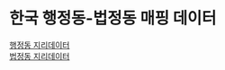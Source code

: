 # 한국 행정동-법정동 매핑 데이터


[행정동 지리데이터](https://www.vworld.kr/dtmk/dtmk_ntads_s002.do?dsId=30017)  
[법정동 지리데이터](https://www.vworld.kr/dtmk/dtmk_ntads_s002.do?searchKeyword=%EB%B2%95%EC%A0%95%EB%8F%99&searchOrganization=&searchBrmCode=&searchTagList=&searchFrm=&pageIndex=1&gidmCd=&gidsCd=&sortType=00&svcCde=MK&dsId=30603&listPageIndex=1)
